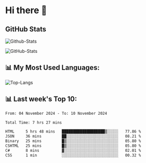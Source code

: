 # Hi there 👋

## GitHub Stats
![Github-Stats](https://github-readme-stats-sigma-five.vercel.app/api?username=ltorson&show_icons=true&theme=radical&count_private=true&show=reviews,discussions_started,discussions_answered,prs_merged,prs_merged_percentage)

![GitHub-Stats](https://github-readme-stats.vercel.app/api/wakatime?username=LeeTorson&theme=synthwave&size_weight=0.5&count_weight=0.5&title_color=36F9F6&langs_count=10&count_private=true)

## 📊 My Most Used Languages:
![Top-Langs](https://github-readme-stats-sigma-five.vercel.app/api/top-langs/?username=LTorson&layout=compact&langs_count=10)


## 📊 Last week's Top 10:
<!--START_SECTION:waka-->

```txt
From: 04 November 2024 - To: 10 November 2024

Total Time: 7 hrs 27 mins

HTML     5 hrs 48 mins   ███████████████████▒░░░░░   77.86 %
JSON     36 mins         ██░░░░░░░░░░░░░░░░░░░░░░░   08.21 %
Binary   25 mins         █▒░░░░░░░░░░░░░░░░░░░░░░░   05.80 %
CSHTML   25 mins         █▒░░░░░░░░░░░░░░░░░░░░░░░   05.80 %
C#       8 mins          ▓░░░░░░░░░░░░░░░░░░░░░░░░   02.01 %
CSS      1 min           ░░░░░░░░░░░░░░░░░░░░░░░░░   00.32 %
```

<!--END_SECTION:waka-->
